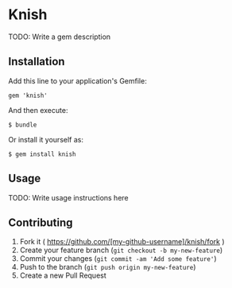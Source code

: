 # Knish

TODO: Write a gem description

## Installation

Add this line to your application's Gemfile:

    gem 'knish'

And then execute:

    $ bundle

Or install it yourself as:

    $ gem install knish

## Usage

TODO: Write usage instructions here

## Contributing

1. Fork it ( https://github.com/[my-github-username]/knish/fork )
2. Create your feature branch (`git checkout -b my-new-feature`)
3. Commit your changes (`git commit -am 'Add some feature'`)
4. Push to the branch (`git push origin my-new-feature`)
5. Create a new Pull Request
